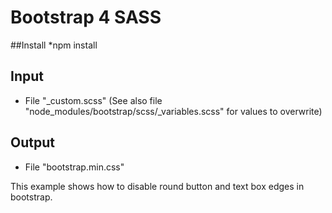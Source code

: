 # Bootstrap 4 SASS

##Install
*npm install 

## Input
* File "_custom.scss" (See also file "node_modules/bootstrap/scss/_variables.scss" for values to overwrite)

## Output
* File "bootstrap.min.css"

This example shows how to disable round button and text box edges in bootstrap.